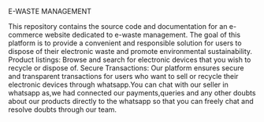 E-WASTE MANAGEMENT

This repository contains the source code and documentation for an e-commerce website dedicated to e-waste management. The goal of this platform is to provide a convenient and responsible solution for users to dispose of their electronic waste and promote environmental sustainability.
Product listings: Browse and search for electronic devices that you wish to recycle or dispose of.
Secure Transactions: Our platform ensures secure and transparent transactions for users who want to sell or recycle their electronic devices through whatsapp.You can chat with our seller in whatsapp as,we had connected our payments,queries and any other doubts about our products directly to the whatsapp so that you can freely chat and resolve doubts through our team.
